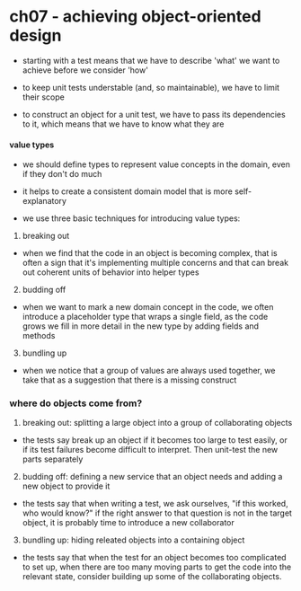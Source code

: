 # ch07 - achieving object-oriented design

- starting with a test means that we have to describe 'what' we want to achieve before we consider 'how'

- to keep unit tests understable (and, so maintainable), we have to limit their scope

- to construct an object for a unit test, we have to pass its dependencies to
  it, which means that we have to know what they are

#### value types

- we should define types to represent value concepts in the domain, even if they don't do much

- it helps to create a consistent domain model that is more self-explanatory

- we use three basic techniques for introducing value types:

1. breaking out

- when we find that the code in an object is becoming complex, that is often a
  sign that it's implementing multiple concerns and that can break out coherent
  units of behavior into helper types

2. budding off

- when we want to mark a new domain concept in the code, we often introduce a
  placeholder type that wraps a single field, as the code grows we fill in more
  detail in the new type by adding fields and methods

3. bundling up

- when we notice that a group of values are always used together, we take that
  as a suggestion that there is a missing construct


### where do objects come from?

1. breaking out: splitting a large object into a group of collaborating objects

- the tests say break up an object if it becomes too large to test easily, or
  if its test failures become difficult to interpret. Then unit-test the new
  parts separately

2. budding off: defining a new service that an object needs and adding a new object to provide it

- the tests say that when writing a test, we ask ourselves, "if this worked, who
  would know?" if the right answer to that question is not in the target object,
  it is probably time to introduce a new collaborator

3. bundling up: hiding releated objects into a containing object

- the tests say that when the test for an object becomes too complicated to set
  up, when there are too many moving parts to get the code into the relevant
  state, consider building up some of the collaborating objects.
